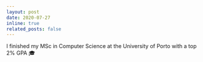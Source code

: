 ```yaml
---
layout: post
date: 2020-07-27
inline: true
related_posts: false
---
```


I finished my MSc in Computer Science at the University of Porto with a top 2% GPA 🎓
